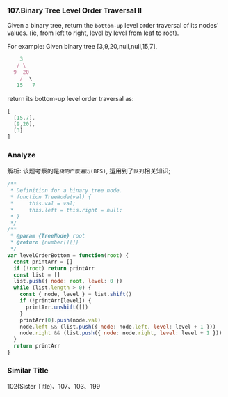 ### 107.Binary Tree Level Order Traversal II

Given a binary tree, return the `bottom-up` level order traversal of its nodes' values. (ie, from left to right, level by level from leaf to root).

For example:
Given binary tree [3,9,20,null,null,15,7],

```js
    3
   / \
  9  20
    /  \
   15   7
```

return its bottom-up level order traversal as:

```js
[
  [15,7],
  [9,20],
  [3]
]
```

### Analyze

解析: 该题考察的是`树的广度遍历(BFS)`, 运用到了`队列`相关知识;

```js
/**
 * Definition for a binary tree node.
 * function TreeNode(val) {
 *     this.val = val;
 *     this.left = this.right = null;
 * }
 */
/**
 * @param {TreeNode} root
 * @return {number[][]}
 */
var levelOrderBottom = function(root) {
  const printArr = []
  if (!root) return printArr
  const list = []
  list.push({ node: root, level: 0 })
  while (list.length > 0) {
    const { node, level } = list.shift()
    if (!printArr[level]) {
      printArr.unshift([])
    }
    printArr[0].push(node.val)
    node.left && (list.push({ node: node.left, level: level + 1 }))
    node.right && (list.push({ node: node.right, level: level + 1 }))
  }
  return printArr
}
```

### Similar Title

102(Sister Title)、107、103、199